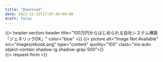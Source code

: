 ```yaml
---
title: "Download"
date: 2022-12-22T17:07:01+09:00
draft: false
---
```


<section class="py-10 lg:py-20 bg-[url('../img/patterA.png')] bg-cover" id="download">

<div class="px-4 flex flex-col md:flex-row gap-x-32 md:gap-x-16 lg:w-11/12 max-w-[1280px] 3xl:max-w-[1500px] mx-auto">

<div>
{{< header-section-header 
    title="100万円からはじめられる自社システム構築「ジェネリックDX」"
    color="blue"
>}}
{{< picture alt="Image Not Available" src="images/ebook.png" type="content" quolity="100" class="mx-auto object-contain shadow-lg shadow-gray-500">}}
</div>


<div class="px-0 lg:w-3/4 3xl:w-full mx-auto relative z-50">
{{< request-form >}}
</div>

</div>

</section>
